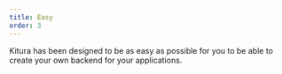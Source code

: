 ```yaml
---
title: Easy
order: 3
---
```


Kitura has been designed to be as easy as possible for you to be able to create your own backend for your applications.
